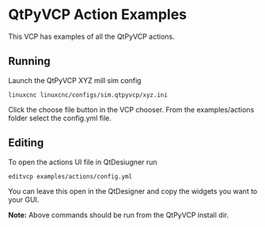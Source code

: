 # QtPyVCP Action Examples

This VCP has examples of all the QtPyVCP actions.

## Running

Launch the QtPyVCP XYZ mill sim config

`linuxcnc linuxcnc/configs/sim.qtpyvcp/xyz.ini`

Click the choose file button in the VCP chooser. From the examples/actions folder select the config.yml file.


## Editing

To open the actions UI file in QtDesiugner run

`editvcp examples/actions/config.yml`


You can leave this open in the QtDesigner and copy the widgets you want to your GUI.


**Note:** Above commands should be run from the QtPyVCP install dir.
